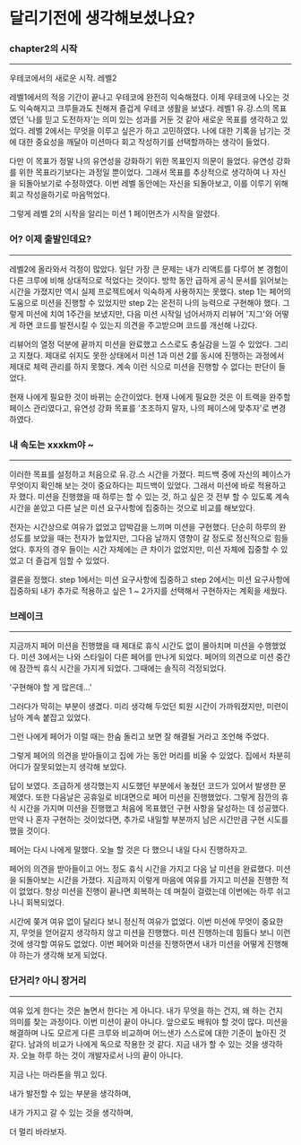 # 달리기전에 생각해보셨나요?

### chapter2의 시작

---

우테코에서의 새로운 시작. 레벨2

레벨1에서의 적응 기간이 끝나고 우테코에 완전히 익숙해졌다. 이제 우테코에 나오는 것도 익숙해지고 크루들과도 친해져 즐겁게 우테코 생활을 보냈다. 레벨1 유.강.스의 목표였던 '나를 믿고 도전하자'는 의미 있는 성과를 거둔 것 같아 새로운 목표를 생각하고 있었다. 레벨 2에서는 무엇을 이루고 싶은가 하고 고민하였다. 나에 대한 기록을 남기는 것에 대한 중요성을 깨달아 미션마다 회고 작성하기를 선택할까하는 생각이 들었다.

다만 이 목표가 정말 나의 유연성을 강화하기 위한 목표인지 의문이 들었다. 유연성 강화를 위한 목표라기보다는 과정일 뿐이었다. 그래서 목표를 추상적으로 생각하여 나 자신을 되돌아보기로 수정하였다. 이번 레벨 동안에는 자신을 되돌아보고, 이를 이루기 위해 회고 작성을하기로 마음먹었다.

그렇게 레벨 2의 시작을 알리는 미션 1 페이먼츠가 시작을 알렸다.

### 어? 이제 출발인데요?

---

레벨2에 올라와서 걱정이 많았다. 일단 가장 큰 문제는 내가 리액트를 다루어 본 경험이 다른 크루에 비해 상대적으로 적었다는 것이다. 방학 동안 급하게 공식 문서를 읽어보는 시간을 가졌지만 역시 실제 프로젝트에서 익숙하게 사용하지는 못했다. step 1는 페어의 도움으로 미션을 진행할 수 있었지만 step 2는 온전히 나의 능력으로 구현해야 했다. 그렇게 미션에 치여 1주간을 보냈지만, 다음 미션 시작일 넘어서까지 리뷰어 '지그'와 어떻게 하면 코드를 발전시킬 수 있는지 의견을 주고받으며 코드를 개선해 나갔다.

리뷰어의 열정 덕분에 끝까지 미션을 완료했고 스스로도 충실감을 느낄 수 있었다. 그리고 지쳤다. 제대로 쉬지도 못한 상태에서 미션 1과 미션 2를 동시에 진행하는 과정에서 제대로 체력 관리를 하지 못했다. 계속 이런 식으로 미션을 진행할 수 없다는 판단이 들었다.

현재 나에게 필요한 것이 바뀌는 순간이었다. 현재 나에게 필요한 것은 이 트랙을 완주할 페이스 관리였다고, 유연성 강화 목표를 '초조하지 말자, 나의 페이스에 맞추자'로 변경하였다.

### 내 속도는 xxxkm야 ~

---

이러한 목표를 설정하고 처음으로 유.강.스 시간을 가졌다. 피드백 중에 자신의 페이스가 무엇이지 확인해 보는 것이 중요하다는 피드백이 있었다. 그래서 미션에 바로 적용하고자 했다. 미션을 진행했을 때 하루는 할 수 있는 것, 하고 싶은 것 전부 할 수 있도록 계속 시간을 쏟았고 다른 날은 미션 요구사항에 집중하는 것으로 비교를 해보았다.

전자는 시간상으로 여유가 없었고 압박감을 느끼며 미션을 구현했다. 단순히 하루의 완성도를 보았을 때는 전자가 높았지만, 그다음 날까지 영향이 갈 정도로 정신적으로 힘들었다. 후자의 경우 들이는 시간 자체에는 큰 차이가 없었지만, 미션 자체에 집중할 수 있었고 더 즐겁게 임할 수 있었다.

결론을 정했다. step 1에서는 미션 요구사항에 집중하고 step 2에서는 미션 요구사항에 집중하되 내가 추가로 적용하고 싶은 1 ~ 2가지를 선택해서 구현하자는 계획을 세웠다.

### 브레이크

---

지금까지 페어 미션을 진행했을 때 제대로 휴식 시간도 없이 몰아치며 미션을 수행했었다. 미션 3에서는 나와 스타일이 다른 페어를 만나게 되었다. 페어의 의견으로 미션 중간에 잠깐씩 휴식 시간을 가지게 되었다. 그때에는 솔직히 걱정되었다.

'구현해야 할 게 많은데...'

그러다가 막히는 부분이 생겼다. 미리 생각해 두었던 퇴원 시간이 가까워졌지만, 미련이 남아 계속 붙잡고 있었다.

그런 나에게 페어가 이럴 때는 한숨 돌리고 보면 잘 해결될 거라고 조언해 주었다.

그렇게 페어의 의견을 받아들이고 집에 가는 동안 머리를 비울 수 있었다. 집에서 차분히 어디가 잘못되었는지 생각해 보았다.

답이 보였다. 조급하게 생각했는지 시도했던 부분에서 놓쳤던 코드가 있어서 발생한 문제였다. 또한 다음날은 공휴일로 비대면으로 페어 미션을 진행했었다. 그렇게 잠깐의 휴식 시간을 가지며 미션을 진행했고 처음에 목표했던 구현 사항을 달성하는 데 성공했다. 만약 나 혼자 구현하는 것이었다면, 추가로 내일할 부분까지 남은 시간만큼 구현 시도를 했을 것이다.

페어는 다시 나에게 말했다. 오늘 할 것은 다 했으니 내일 다시 진행하자고.

페어의 의견을 받아들이고 어느 정도 휴식 시간을 가지고 다음 날 미션을 완료했다. 미션을 되돌아보는 시간을 가졌다. 지금까지 이렇게 마음에 여유를 가지고 미션을 진행한 적이 없었다. 항상 미션을 진행이 끝나면 회복하는 데 며칠이 걸렸는데 이번에는 하루 쉬고 나니 회복되었다.

시간에 쫒겨 여유 없이 달리다 보니 정신적 여유가 없었다. 이번 미션에 무엇이 중요한지, 무엇을 얻어갈지 생각하지 않고 미션을 진행했다. 미션 진행하는데 힘들다 보니 이런 것에 생각할 여유도 없었다. 이번 페어와 미션을 진행하면서 내가 미션을 어떻게 진행해야 하는가 생각해 보게 되었다.

### 단거리? 아니 장거리

---

여유 있게 한다는 것은 놀면서 한다는 게 아니다. 내가 무엇을 하는 건지, 왜 하는 건지 의미를 찾는 과정이다. 이번 미션이 끝이 아니다. 앞으로도 배워야 할 것이 많다. 미션을 해결하며 나도 모르게 다른 크루와 비교하며 어느샌가 스스로에 대한 기준이 높아진 것 같다. 남과의 비교가 나에게 독으로 작용한 것 같다. 지금 내가 할 수 있는 것을 생각하자. 오늘 하루 하는 것이 개발자로서 나의 끝이 아니다.

지금 나는 마라톤을 뛰고 있다.

내가 발전할 수 있는 부분을 생각하며,

내가 가지고 갈 수 있는 것을 생각하며,

더 멀리 바라보자.
